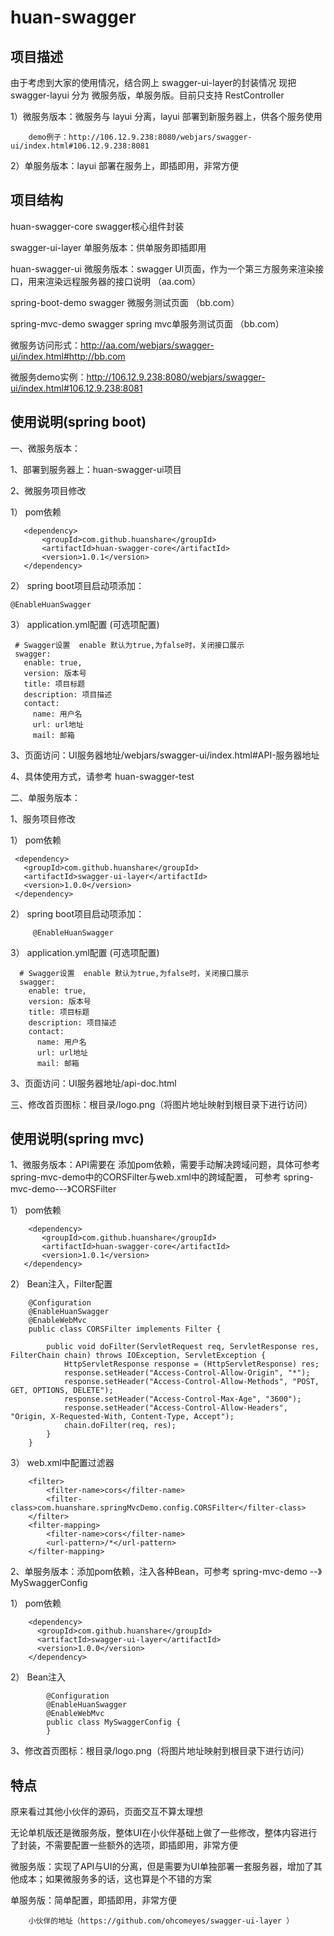# huan-swagger
## 项目描述
  由于考虑到大家的使用情况，结合网上 swagger-ui-layer的封装情况
  现把 swagger-layui 分为 微服务版，单服务版。目前只支持 RestController
  
  1）微服务版本：微服务与 layui 分离，layui 部署到新服务器上，供各个服务使用
  
        demo例子：http://106.12.9.238:8080/webjars/swagger-ui/index.html#106.12.9.238:8081
  
  2）单服务版本：layui 部署在服务上，即插即用，非常方便



## 项目结构
 huan-swagger-core  swagger核心组件封装
 
 swagger-ui-layer   单服务版本：供单服务即插即用
 
 huan-swagger-ui    微服务版本：swagger UI页面，作为一个第三方服务来渲染接口，用来渲染远程服务器的接口说明  （aa.com）
 
 spring-boot-demo  swagger 微服务测试页面  （bb.com）
 
 spring-mvc-demo   swagger spring mvc单服务测试页面  （bb.com）
 
 微服务访问形式：http://aa.com/webjars/swagger-ui/index.html#http://bb.com
 
 微服务demo实例：http://106.12.9.238:8080/webjars/swagger-ui/index.html#106.12.9.238:8081

## 使用说明(spring boot)
 一、微服务版本：
 
 1、部署到服务器上：huan-swagger-ui项目
 
 2、微服务项目修改
 
   1） pom依赖
     
       <dependency>
           <groupId>com.github.huanshare</groupId>
           <artifactId>huan-swagger-core</artifactId>
           <version>1.0.1</version>
       </dependency>
       
   2） spring boot项目启动项添加：
 
    @EnableHuanSwagger
    
   3） application.yml配置 (可选项配置)
 
     # Swagger设置  enable 默认为true,为false时，关闭接口展示
     swagger:
       enable: true,
       version: 版本号
       title: 项目标题
       description: 项目描述
       contact:
         name: 用户名
         url: url地址
         mail: 邮箱

 3、页面访问：UI服务器地址/webjars/swagger-ui/index.html#API-服务器地址
 
 4、具体使用方式，请参考 huan-swagger-test
 
  二、单服务版本：
  
  1、服务项目修改
     
   1） pom依赖
   
     <dependency>
       <groupId>com.github.huanshare</groupId>
       <artifactId>swagger-ui-layer</artifactId>
       <version>1.0.0</version>
     </dependency>
     
   2） spring boot项目启动项添加：
      
         @EnableHuanSwagger
     
   3） application.yml配置 (可选项配置)
  
      # Swagger设置  enable 默认为true,为false时，关闭接口展示
      swagger:
        enable: true,
        version: 版本号
        title: 项目标题
        description: 项目描述
        contact:
          name: 用户名
          url: url地址
          mail: 邮箱
 
  3、页面访问：UI服务器地址/api-doc.html
  
  三、修改首页图标：根目录/logo.png（将图片地址映射到根目录下进行访问）
 
 ## 使用说明(spring mvc)
 
   1、微服务版本：API需要在 添加pom依赖，需要手动解决跨域问题，具体可参考 spring-mvc-demo中的CORSFilter与web.xml中的跨域配置，
      可参考 spring-mvc-demo---》CORSFilter
   
   1） pom依赖
      
        <dependency>
           <groupId>com.github.huanshare</groupId>
           <artifactId>huan-swagger-core</artifactId>
           <version>1.0.1</version>
       </dependency>
  2） Bean注入，Filter配置
        
        @Configuration
        @EnableHuanSwagger
        @EnableWebMvc
        public class CORSFilter implements Filter {
        
            public void doFilter(ServletRequest req, ServletResponse res, FilterChain chain) throws IOException, ServletException {
                HttpServletResponse response = (HttpServletResponse) res;
                response.setHeader("Access-Control-Allow-Origin", "*");
                response.setHeader("Access-Control-Allow-Methods", "POST, GET, OPTIONS, DELETE");
                response.setHeader("Access-Control-Max-Age", "3600");
                response.setHeader("Access-Control-Allow-Headers", "Origin, X-Requested-With, Content-Type, Accept");
                chain.doFilter(req, res);
            }
        }
        
  3） web.xml中配置过滤器
   
        <filter>
            <filter-name>cors</filter-name>
            <filter-class>com.huanshare.springMvcDemo.config.CORSFilter</filter-class>
        </filter>
        <filter-mapping>
            <filter-name>cors</filter-name>
            <url-pattern>/*</url-pattern>
        </filter-mapping>
   
   2、单服务版本：添加pom依赖，注入各种Bean，可参考 spring-mvc-demo --》MySwaggerConfig
   
   1） pom依赖
      
        <dependency>
          <groupId>com.github.huanshare</groupId>
          <artifactId>swagger-ui-layer</artifactId>
          <version>1.0.0</version>
        </dependency>
        
   2） Bean注入
         
            @Configuration
            @EnableHuanSwagger
            @EnableWebMvc
            public class MySwaggerConfig {
            }
   3、修改首页图标：根目录/logo.png（将图片地址映射到根目录下进行访问）
 
 ## 特点
  
   原来看过其他小伙伴的源码，页面交互不算太理想
  
   无论单机版还是微服务版，整体UI在小伙伴基础上做了一些修改，整体内容进行了封装，不需要配置一些额外的选项，即插即用，非常方便
  
   微服务版：实现了API与UI的分离，但是需要为UI单独部署一套服务器，增加了其他成本；如果微服务多的话，这也算是个不错的方案
   
   单服务版：简单配置，即插即用，非常方便
  
        小伙伴的地址（https://github.com/ohcomeyes/swagger-ui-layer ）
  
   
